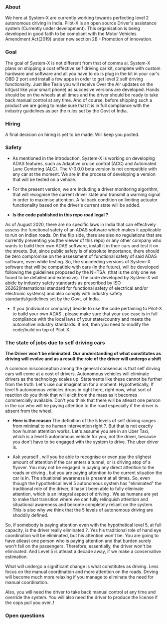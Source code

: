 ### About


We here at System-X are currently working towards perfecting level 2 autonomous driving in India.
Pilot-X is an open source Driver's assistance system (Currently under development). This organisation is being developed in good faith to be compliant with the Motor Vehicles Amendment Act(2019) under new section 2B - Promotion of innovation.

### Goal

The goal of System-X is not different from that of comma ai. System-X plans on shipping a cost effective self driving car kit, complete with custom hardware and software and all you have to do is plug in the kit in your car's OBD 2 port and install a few apps in order to get level 2 self driving functionality. Just like Tesla you will receive Over the Air updates on the kit(just like your smart phone) as succesive versions are developed. Hands should be on the wheels at all times and the driver should be ready to take back manual control at any time. And of course, before shipping such a product we are going to make sure that it is in full compliance with the industry guidelines as per the rules set by the Govt of India.

### Hiring

A final decision on hiring is yet to be made. Will keep you posted.

### Safety

- As mentioned in the introduction, System-X is working on developing ADAS features, such as Adaptive cruice control (ACC) and Automated Lane Centering (ALC). The V-0.0.0 beta version is not compatible with any car at the moment. We are in the process of developing a version that will be tested on a vehicle.
- For the present version, we are including a driver monitoring algorithm, that will recognise the current driver state and transmit a warning signal in order to maximise attention. A fallback condition on limiting actuator functionality based on the driver's current state will be added.

- **Is the code published in this repo road legal ?**

As of August 2020, there are no specific laws in India that can effectively assess the functional safety of an ADAS software which makes it applicable to run on Indian roads. On the flip side, there are also no regulations that are currently preventing you(the viewer of this repo) or any other company who wants to build their own ADAS software, install it in their cars and test it on the streets. But, since public safety is of absolute importance, there should be zero compromise on the assessment of functional safety of said ADAS software, even while testing. So, the succeeding versions of System-X software that will be compatible with cars (in the future), will be developed following the guidelines proposed by the NHTSA. (that is the only one we found to be detailed and extensive). The code developed by System-X will abide by industry safety standards as prescribed by ISO 26262(international standard for functional safety of electrical and/or electronic systems) and also comply with industry safety standards/guidelines set by the Govt. of India.

 - If you (indiviual or company) decide to use the code pertaining to Pilot-X to build your own ADAS , please make sure that your use case is in full compliance with the local laws of your state/country and meets the automotive industry standards. If not, then you need to modify the code/build on top of Pilot-X.


### The state of jobs due to self driving cars

**The Driver won't be eliminated. Our understanding of what constitutes as driving will evolve and as a result the role of the driver will undergo a shift**

A common misconception among the general consensus is that self driving cars will come at a cost of drivers. Autonomous vehicles will eliminate drivers as the technology scales up. Statements like these cannot be further from the truth. Let's use our imagination for a moment. Hypothetically, If level 5 autonomous vehicles drops in right here, right now, what sort of reaction do you think that will elicit from the mass as it becomes commercially available. Don't you think that there will be atleast one person in the car who will be paying attention to the road especially if the driver is absent from the wheel. 

- **Here is the reason**
The definition of the 5 levels of self driving ranges from minimal to no human intervention right ?. But that is not exactly how human attention works. Let's assume you are in an Uber Taxi, which is a level 5 autonomous vehicle for you, not the driver, because you don't have to be engaged with the system to drive. The uber driver is.

- Ask yourself , will you be able to recognise or even pay the slighest amount of attention if the car enters a tunnel, or is driving atop of a flyover. You may not be engaged in paying any direct attention to the roads or driving , but you are paying attention to the current situation the car is in. The situational awareness is present at all times. So, even though the hypothetical level 5 autonomous system has "eliminated" the traditional role of the driver, it hasn't been able to fully eliminate attention, which is an integral aspect of driving . We as humans are yet to make that transition where we can fully relinquish attention and situational awareness and become completely reliant on the system. This is also why we think that the 5 levels of autonomous driving are shoddily defined.

So, if somebody is paying attention even with the hypothetical level 5, at full capacity, is the driver really eliminated ?. Yes his traditional role of hand eye coordination will be eliminated, but his attention won't be. You are going to have atleast one person who is paying attention and that burden surely won't fall on the passengers. Therefore, essentially, the driver won't be eliminated. And Level 5 is atleast a decade away, if we make a conservative estimation.

What will undergo a significant change is what constitutes as driving. Less focus on the manual coordination and more attention on the roads. Driving will become much more relaxing if you manage to eliminate the need for manual coordination. 

Also, you will need the driver to take back manual control at any time and override the system. You will also need the driver to produce the license if the cops pull you over..!



### Open questions
